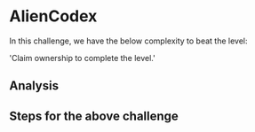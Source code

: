 
# AlienCodex

In this challenge, we have the below complexity to beat the level:

'Claim ownership to complete the level.'

## Analysis





## Steps for the above challenge
